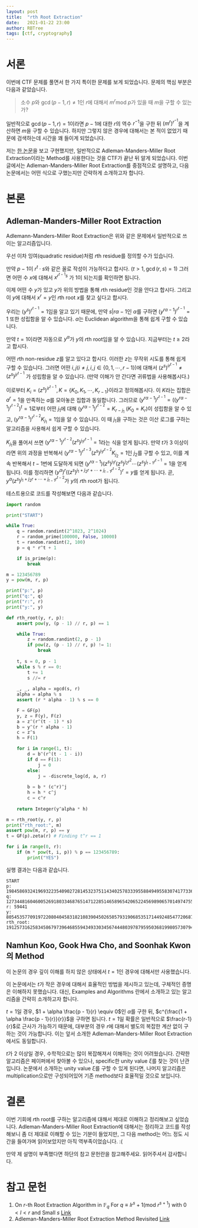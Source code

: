 ```yaml
---
layout: post
title:  "rth Root Extraction"
date:   2021-01-22 23:00
author: RBTree
tags: [ctf, cryptography]
---
```


# 서론

이번에 CTF 문제를 풀면서 한 가지 특이한 문제를 보게 되었습니다. 문제의 핵심 부분은 다음과 같았습니다.

> 소수 $p$와 $\gcd(p-1,r)\neq1$인 $r$에 대해서 $m^r\text{mod}\ p$가 있을 때 $m$을 구할 수 있는가?

일반적으로 $\gcd(p-1,r)=1$이라면 $p-1$에 대한 $r$의 역수 $r^{-1}$을 구한 뒤 $(m^r)^{r^{-1}}$을 계산하면 $m$을 구할 수 있습니다. 하지만 그렇지 않은 경우에 대해서는 본 적이 없었기 때문에 검색하는데 시간을 꽤 들이게 되었습니다.

저는 [한 논문](https://eprint.iacr.org/2013/117.pdf)을 보고 구현했지만, 일반적으로 Adleman-Manders-Miller Root Extraction이라는 Method를 사용한다는 것을 CTF가 끝난 뒤 알게 되었습니다. 이번 글에서는 Adleman-Manders-Miller Root Extraction를 중점적으로 설명하고, 다음 논문에서는 어떤 식으로 구했는지만 간략하게 소개하고자 합니다.

# 본론

## Adleman-Manders-Miller Root Extraction

Adlemann-Manders-Miller Root Extraction은 위와 같은 문제에서 일반적으로 쓰이는 알고리즘입니다.

우선 이차 잉여(quadratic residue)처럼 $r$th residue를 정의할 수가 있습니다.

만약 $p-1$이 $r^t \cdot s$와 같은 꼴로 작성이 가능하다고 합시다. ($t>1, \gcd(r, s) = 1$) 그러면 어떤 수 $x$에 대해서 $x^{r^{t-1}s}$ 가 1이 되는지를 확인하면 됩니다.

이제 어떤 수 $y$가 있고 $y$가 위의 방법을 통해 $r$th residue인 것을 안다고 합시다. 그리고 이 $y$에 대해서 $x^r = y$인 $r$th root $x$를 찾고 싶다고 합시다.

우리는 $(y^s)^{r^{t-1}} = 1$임을 알고 있기 때문에, 만약 $s \vert r\alpha - 1$인 $\alpha$를 구하면 $(y^{r\alpha - 1})^{r^{t-1}} = 1$ 또한 성립함을 알 수 있습니다. $\alpha$는 Euclidean algorithm을 통해 쉽게 구할 수 있습니다.

만약 $t = 1$이라면 자동으로 $y^\alpha$가 $y$의 $r$th root임을 알 수 있습니다. 지금부터는 $t \geq 2$라고 합시다.

어떤 $r$th non-residue $z$를 알고 있다고 합시다. 이러한 $z$는 무작위 시도를 통해 쉽게 구할 수 있습니다. 그러면 어떤 $i, j (i\neq j, i,j\in\{0, 1, \cdots, r - 1\})$에 대해서 $(z^s)^{ir^{t-1}} \neq (z^s)^{jr^{t-1}}$ 가 성립함을 알 수 있습니다. (만약 이해가 안 간다면 귀류법을 사용해봅시다.)

이로부터 $K_i = (z^s)^{ir^{t-1}}, K = \{K_0, K_1, \cdots, K_{r-1}\}$이라고 정의해봅시다. 이 $K$라는 집합은 $a^r = 1$을 만족하는 $a$를 모아놓은 집합과 동일합니다. 그러므로 $(y^{r\alpha-1})^{r^{t-1}} = ((y^{r\alpha-1})^{r^{t-2}})^t = 1$로부터 어떤 $j_1$에 대해 $(y^{r\alpha-1})^{r^{t-2}} = K_{r - j_1}$ ($K_0 = K_r$)이 성립함을 알 수 있고, $(y^{r\alpha-1})^{r^{t-2}} K_{j_1} = 1$임을 알 수 있습니다. 이 때 $j_1$을 구하는 것은 이산 로그를 구하는 알고리즘을 사용해서 쉽게 구할 수 있습니다.

$K_{j_1}$을 풀어서 쓰면 $(y^{r\alpha-1})^{r^{t-2}} (z^s)^{j_1 r^{t-1}} = 1$라는 식을 얻게 됩니다. 만약 $t$가 3 이상이라면 위의 과정을 반복해서 $(y^{r\alpha-1})^{r^{t-3}} (z^s)^{j_1 r^{t-2}} K_{j_2}= 1$인 $j_2$를 구할 수 있고, 이를 계속 반복해서 $t-1$번에 도달하게 되면 $(y^{r\alpha-1}) (z^s)^{j_1 r} (z^s)^{j_2 r^2} \cdots (z^s)^{j_{t-1} r^{t-1}}= 1$을 얻게 됩니다. 이를 정리하면 $(y^\alpha)^r ((z^s)^{j_1+j_2 r + \cdots + j_{t-1} r^{t-2}})^r = y$를 얻게 됩니다. 곧, $y^\alpha (z^s)^{j_1+j_2 r + \cdots + j_{t-1} r^{t-2}}$가 $y$의 $r$th root가 됩니다.

테스트용으로 코드를 작성해보면 다음과 같습니다.

```python
import random

print("START")

while True:
    q = random.randint(2^1023, 2^1024)
    r = random_prime(100000, False, 10000)
    t = random.randint(2, 100)
    p = q * r^t + 1

    if is_prime(p):
        break

m = 123456789
y = pow(m, r, p)

print("p:", p)
print("q:", q)
print("r:", r)
print("y:", y)

def rth_root(y, r, p):
    assert pow(y, (p - 1) // r, p) == 1

    while True:
        z = random.randint(2, p - 1)
        if pow(z, (p - 1) // r, p) != 1:
            break
    
    t, s = 0, p - 1
    while s % r == 0:
        t += 1
        s //= r
    
    _, _, alpha = xgcd(s, r)
    alpha = alpha % s
    assert (r * alpha - 1) % s == 0

    F = GF(p)
    y, z = F(y), F(z)
    a = z^(r^(t - 1) * s)
    b = y^(r * alpha - 1)
    c = z^s
    h = F(1)

    for i in range(1, t):
        d = b^(r^(t - 1 - i))
        if d == F(1):
            j = 0
        else:
            j = -discrete_log(d, a, r)
        
        b = b * (c^r)^j
        h = h * c^j
        c = c^r
    
    return Integer(y^alpha * h)

m = rth_root(y, r, p)
print("rth_root:", m)
assert pow(m, r, p) == y
t = GF(p).zeta(r) # Finding t^r == 1

for i in range(0, r):
    if (m * pow(t, i, p)) % p == 123456789:
        print("YES")
```

실행 결과는 다음과 같습니다.

```
START
p: 19845869324196932235409027281453237511434025783339558849495583074177336489263619484081351480299158875363901884038529922270951971742691903247477767765786598100784004885618076125069821944126679592384952248500498735969619129537473277019889546982844294769783094852625682530907522145655908913960414003360923121238022646178320019703539731039785624809849
q: 127344816046005269180334687651471228514658965420652245698906570149747555809209220329500784794231658638357396721144033888708517969524208360023701168054677342633788298237158168251112498454806640341253022696445653859713428647852602639353685739977163035617890581378896233143839457903755954965791714844513884429688
r: 59441
y: 8054535770919722080404583182108390450265057931906853517144924854772068727626370584508261755788475398692986120155099710858963822564068287749479392420091184037399559110122884625475846810853148628974365291773997987357754404130570934390302800356028471361498042743906102948651034240856679272883757340850200884510763800362787823448867567674198254346090
rth_root: 19125731625834586797396468559434933034567444803978795950368199805730794533441707548079298539852224407474576775661503881035695117341077200789210868038529573118867529946523884811478026924812044015155406936957493954278885808301549471833926433450315114085613992388479146717212980160134169005764576516730124573341659693926971510642412713012052598464851
```

## Namhun Koo, Gook Hwa Cho, and Soonhak Kwon의 Method

이 논문의 경우 깊이 이해를 하지 않은 상태에서 $t = 1$인 경우에 대해서만 사용했습니다.

이 논문에서는 $t$가 작은 경우에 대해서 효율적인 방법을 제시하고 있는데, 구체적인 증명은 이해하지 못했습니다. 대신, Examples and Algorithms 란에서 소개하고 있는 알고리즘을 간략히 소개하고자 합니다.

$t = 1$일 경우, $1 + \alpha \frac{p - 1}{r} \equiv 0$인 $\alpha$를 구한 뒤, $c^{\frac{1 + \alpha \frac{p - 1}{r}}{r}}$을 구하면 됩니다. $t=1$일 확률은 일반적으로 $\frac{r-1}{r}$로 근사가 가능하기 때문에, 대부분의 경우 $r$에 대해서 별도의 복잡한 계산 없이 구하는 것이 가능합니다. 이는 앞서 소개한 Adleman-Manders-Miller Root Extraction에서도 동일합니다.

$t$가 2 이상일 경우, 수학적으로는 많이 복잡해져서 이해하는 것이 어려웠습니다. 간략한 알고리즘은 페이퍼에서 찾아볼 수 있으나, specific한 unity value $\xi$를 찾는 것이 난관입니다. 논문에서 소개하는 unity value $\xi$를 구할 수 있게 된다면, 나머지 알고리즘은 multiplication으로만 구성되어있어 기존 method보다 효율적일 것으로 보입니다.

# 결론

이번 기회에 $r$th root를 구하는 알고리즘에 대해서 제대로 이해하고 정리해보고 싶었습니다. Adleman-Manders-Miller Root Extraction에 대해서는 정리하고 코드를 작성해보니 좀 더 제대로 이해할 수 있는 기분이 들었지만, 그 다음 method는 어느 정도 시간을 들여가며 읽어보았지만 아직 역부족이었습니다. :(

만약 제 설명이 부족했다면 하단의 참고 문헌란을 참고해주세요. 읽어주셔서 감사합니다.

# 참고 문헌

1. On $r$-th Root Extraction Algorithm in $\mathbb{F}_q$ For $q \equiv lr^s+1 (\text{mod}\ r^{s+1})$ with $0<l<r$ and Small $s$ [Link](https://eprint.iacr.org/2013/117.pdf)
2. Adleman-Manders-Miller Root Extraction Method Revisited [Link](https://arxiv.org/abs/1111.4877)
